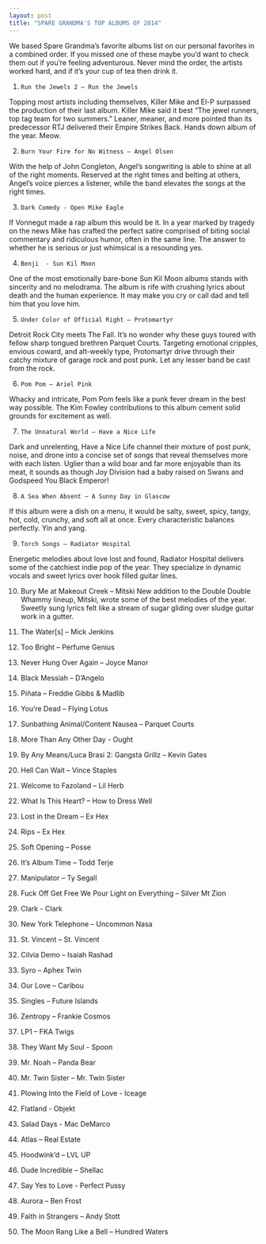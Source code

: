 ```yaml
---
layout: post
title: "SPARE GRANDMA'S TOP ALBUMS OF 2014"
---
```



We based Spare Grandma’s favorite albums list on our personal favorites in a combined order. If you missed one of these maybe you’d want to check them out if you’re feeling adventurous. Never mind the order, the artists worked hard, and if it’s your cup of tea then drink it.

1.     Run the Jewels 2 – Run the Jewels
Topping most artists including themselves, Killer Mike and El-P surpassed the production of their last album. Killer Mike said it best “The jewel runners, top tag team for two summers.” Leaner, meaner, and more pointed than its predecessor RTJ delivered their Empire Strikes Back. Hands down album of the year. Meow.

2.     Burn Your Fire for No Witness – Angel Olsen
With the help of John Congleton, Angel’s songwriting is able to shine at all of the right moments. Reserved at the right times and belting at others, Angel’s voice pierces a listener, while the band elevates the songs at the right times.

3.     Dark Comedy - Open Mike Eagle
If Vonnegut made a rap album this would be it. In a year marked by tragedy on the news Mike has crafted the perfect satire comprised of biting social commentary and ridiculous humor, often in the same line. The answer to whether he is serious or just whimsical is a resounding yes.

4.     Benji  - Sun Kil Moon
One of the most emotionally bare-bone Sun Kil Moon albums stands with sincerity and no melodrama. The album is rife with crushing lyrics about death and the human experience. It may make you cry or call dad and tell him that you love him.

5.     Under Color of Official Right – Protomartyr
Detroit Rock City meets The Fall. It’s no wonder why these guys toured with fellow sharp tongued brethren Parquet Courts. Targeting emotional cripples, envious coward, and alt-weekly type, Protomartyr drive through their catchy mixture of garage rock and post punk. Let any lesser band be cast from the rock.

6.     Pom Pom – Ariel Pink
Whacky and intricate, Pom Pom feels like a punk fever dream in the best way possible. The Kim Fowley contributions to this album cement solid grounds for excitement as well.

7.     The Unnatural World – Have a Nice Life
Dark and unrelenting, Have a Nice Life channel their mixture of post punk, noise, and drone into a concise set of songs that reveal themselves more with each listen. Uglier than a wild boar and far more enjoyable than its meat, it sounds as though Joy Division had a baby raised on Swans and Godspeed You Black Emperor!

8.     A Sea When Absent – A Sunny Day in Glascow
If this album were a dish on a menu, it would be salty, sweet, spicy, tangy, hot, cold, crunchy, and soft all at once. Every characteristic balances perfectly. Yin and yang.

9.     Torch Songs – Radiator Hospital
Energetic melodies about love lost and found, Radiator Hospital delivers some of the catchiest indie pop of the year. They specialize in dynamic vocals and sweet lyrics over hook filled guitar lines.

10. Bury Me at Makeout Creek – Mitski
New addition to the Double Double Whammy lineup, Mitski, wrote some of the best melodies of the year. Sweetly sung lyrics felt like a stream of sugar gliding over sludge guitar work in a gutter. 

11. The Water[s] – Mick Jenkins

12. Too Bright – Perfume Genius

13. Never Hung Over Again – Joyce Manor

14. Black Messiah – D’Angelo

15. Piñata – Freddie Gibbs & Madlib

16. You’re Dead – Flying Lotus

17. Sunbathing Animal/Content Nausea – Parquet Courts

18. More Than Any Other Day - Ought

19. By Any Means/Luca Brasi 2: Gangsta Grillz – Kevin Gates

20. Hell Can Wait – Vince Staples

21. Welcome to Fazoland – Lil Herb

22. What Is This Heart? – How to Dress Well

23. Lost in the Dream – Ex Hex

24. Rips – Ex Hex

25. Soft Opening – Posse

26. It’s Album Time – Todd Terje

27. Manipulator – Ty Segall

28. Fuck Off Get Free We Pour Light on Everything – Silver Mt Zion

29. Clark - Clark

30. New York Telephone – Uncommon Nasa

31. St. Vincent – St. Vincent

32. Cilvia Demo – Isaiah Rashad

33. Syro – Aphex Twin

34. Our Love – Caribou 

35. Singles – Future Islands

36. Zentropy – Frankie Cosmos

37. LP1 – FKA Twigs

38. They Want My Soul - Spoon

39. Mr. Noah – Panda Bear 

40. Mr. Twin Sister – Mr. Twin Sister

41. Plowing Into the Field of Love - Iceage

42. Flatland - Objekt

43. Salad Days - Mac DeMarco

44. Atlas – Real Estate

45. Hoodwink’d – LVL UP

46. Dude Incredible – Shellac

47. Say Yes to Love - Perfect Pussy

48. Aurora – Ben Frost

49. Faith in Strangers – Andy Stott

50. The Moon Rang Like a Bell – Hundred Waters